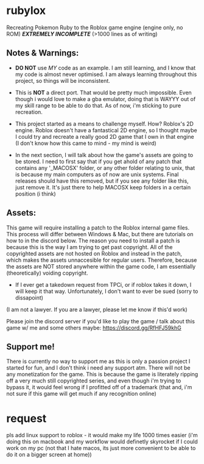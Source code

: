 # rubylox
Recreating Pokemon Ruby to the Roblox game engine (engine only, no ROM)
***EXTREMELY INCOMPLETE*** (>1000 lines as of writing)

## Notes & Warnings:
 - **DO NOT** use *MY* code as an example. I am still learning, and I know that my code is almost never optimised.
I am always learning throughout this project, so things will be inconsistent.

 - This is **NOT** a direct port. That would be pretty much impossible. Even though i would love to make a gba emulator, doing that is WAYYY out of my skill range to be able to do that. As of now, i'm sticking to pure recreation. 

 - This project started as a means to challenge myself. How? Roblox's 2D engine. Roblox doesn't have a fantastical 2D engine, so I thought maybe I could try and recreate a really good 2D game that I own in that engine (I don't know how this came to mind - my mind is weird)

 - In the next section, I will talk about how the game's assets are going to be stored. I need to first say that if you get ahold of any patch that contains any '_MACOSX' folder, or any other folder relating to unix, that is because my main computers as of now are unix systems. Final releases should have this removed, but if you see any folder like this, just remove it. It's just there to help MACOSX keep folders in a certain position (i think)

## Assets:
This game will require installing a patch to the Roblox internal game files. This process will differ between Windows & Mac, but there are tutorials on how to in the discord below.
The reason you need to install a patch is because this is the way I am trying to get past copyright. All of the copyrighted assets are not hosted on Roblox and instead in the patch, which makes the assets unnaccesible for regular users. Therefore, because the assets are NOT stored anywhere within the game code, I am essentially (theoretically) voiding copyright.

 - If I ever get a takedown request from TPCi, or if roblox takes it down, I will keep it that way. Unfortunately, I don't want to ever be sued (sorry to dissapoint)

(I am not a lawyer. If you are a lawyer, please let me know if this'd work)

Please join the discord server if you'd like to play the game / talk about this game w/ me and some others maybe:
https://discord.gg/RfHFJ59khG

## Support me!
There is currently no way to support me as this is only a passion project I started for fun, and I don't think i need any support atm.
There will not be any monetization for the game. This is because the game is literately ripping off a very much still copyrighted series, and even though i'm trying to bypass it, it would feel wrong if I profitted off of a trademark (that and, i'm not sure if this game will get much if any recognition online)



# request
pls add linux support to roblox - it would make my life 1000 times easier (i'm doing this on macbook and my workflow would definetly skyrocket if I could work on my pc (not that I hate macos, its just more convenient to be able to do it on a bigger screen at home))
